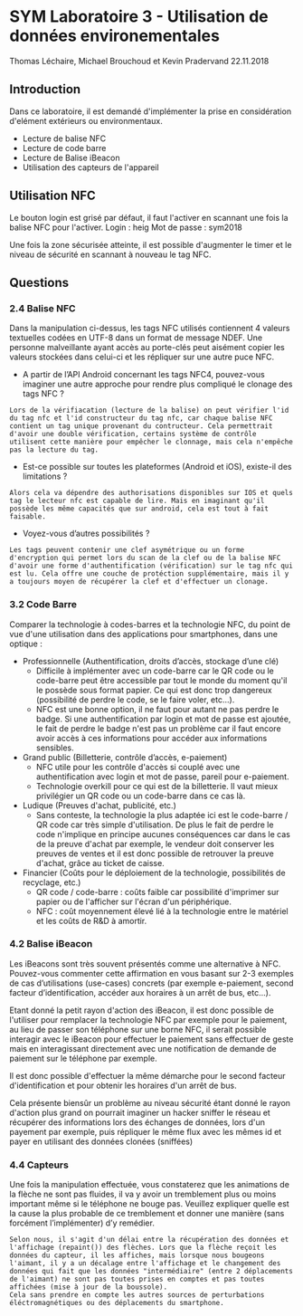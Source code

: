 # SYM Laboratoire 3 - Utilisation de données environementales
Thomas Léchaire, Michael Brouchoud et Kevin Pradervand
22.11.2018

## Introduction
Dans ce laboratoire, il est demandé d'implémenter la prise en considération d'elément extérieurs ou environmentaux.
- Lecture de balise NFC
- Lecture de code barre
- Lecture de Balise iBeacon
- Utilisation des capteurs de l'appareil

## Utilisation NFC
Le bouton login est grisé par défaut, il faut l'activer en scannant une fois la balise NFC pour l'activer.
Login : heig
Mot de passe : sym2018

Une fois la zone sécurisée atteinte, il est possible d'augmenter le timer et le niveau de sécurité en scannant à nouveau le tag NFC.

## Questions
### 2.4 Balise NFC
Dans la manipulation ci-dessus, les tags NFC utilisés contiennent 4 valeurs textuelles codées en UTF-8 dans un format de message NDEF. 
Une personne malveillante ayant accès au porte-clés peut aisément copier les valeurs stockées dans celui-ci et les répliquer sur une autre puce NFC.

- A partir de l’API Android concernant les tags NFC4, pouvez-vous imaginer une autre approche pour rendre plus compliqué le clonage des tags NFC ?

```
Lors de la vérifiacation (lecture de la balise) on peut vérifier l'id du tag nfc et l'id constructeur du tag nfc, car chaque balise NFC contient un tag unique provenant du contructeur. Cela permettrait d'avoir une double vérification, certains système de contrôle utilisent cette manière pour empêcher le clonnage, mais cela n'empêche pas la lecture du tag.
```

- Est-ce possible sur toutes les plateformes (Android et iOS), existe-il des limitations ? 

```
Alors cela va dépendre des authorisations disponibles sur IOS et quels tag le lecteur nfc est capable de lire. Mais en imaginant qu'il possède les même capacités que sur android, cela est tout à fait faisable.
```

- Voyez-vous d’autres possibilités ?

```
Les tags peuvent contenir une clef asymétrique ou un forme d'encryption qui permet lors du scan de la clef ou de la balise NFC d'avoir une forme d'authentification (vérification) sur le tag nfc qui est lu. Cela offre une couche de protéction supplémentaire, mais il y a toujours moyen de récupérer la clef et d'effectuer un clonage. 

```

### 3.2 Code Barre
Comparer la technologie à codes-barres et la technologie NFC, du point de vue d'une utilisation dans des applications pour smartphones, dans une optique :
- Professionnelle (Authentification, droits d’accès, stockage d’une clé)
  - Difficile à implémenter avec un code-barre car le QR code ou le code-barre peut être accessible par tout le monde du moment qu'il le possède sous format papier. Ce qui est donc trop dangereux (possibilité de perdre le code, se le faire voler, etc...).
  - NFC est une bonne option, il ne faut pour autant ne pas perdre le badge. Si une authentification par login et mot de passe est ajoutée, le fait de perdre le badge n'est pas un problème car il faut encore avoir accès à ces informations pour accéder aux informations sensibles.
- Grand public (Billetterie, contrôle d’accès, e-paiement)
  - NFC utile pour les contrôle d'accès si couplé avec une authentification avec login et mot de passe, pareil pour e-paiement.
  - Technologie overkill pour ce qui est de la billetterie. Il vaut mieux privilégier un QR code ou un code-barre dans ce cas là.
- Ludique (Preuves d'achat, publicité, etc.)
  - Sans conteste, la technologie la plus adaptée ici est le code-barre / QR code car très simple d'utilisation. De plus le fait de perdre le code n'implique en principe aucunes conséquences car dans le cas de la preuve d'achat par exemple, le vendeur doit conserver les preuves de ventes et il est donc possible de retrouver la preuve d'achat, grâce au ticket de caisse.
- Financier (Coûts pour le déploiement de la technologie, possibilités de recyclage, etc.)
  - QR code / code-barre : coûts faible car possibilité d'imprimer sur papier ou de l'afficher sur l'écran d'un périphérique.
  - NFC : coût moyennement élevé lié à la technologie entre le matériel et les coûts de R&D à amortir.
### 4.2 Balise iBeacon
Les iBeacons sont très souvent présentés comme une alternative à NFC. Pouvez-vous commenter cette affirmation en vous basant sur 2-3 exemples de cas d’utilisations (use-cases) concrets (par exemple e-paiement, second facteur d’identification, accéder aux horaires à un arrêt de bus, etc...).

Etant donné la petit rayon d'action des iBeacon, il est donc possible de l'utiliser pour remplacer la technologie NFC par exemple pour le paiement, au lieu de passer son téléphone sur une borne NFC, il serait possible interagir avec le iBeacon pour effectuer le paiement sans effectuer de geste mais en interagissant directement avec une notification de demande de paiement sur le téléphone par exemple.

Il est donc possible d'effectuer la même démarche pour le second facteur d'identification et pour obtenir les horaires d'un arrêt de bus.

Cela présente biensûr un problème au niveau sécurité étant donné le rayon d'action plus grand on pourrait imaginer un hacker sniffer le réseau et récupérer des informations lors des échanges de données, lors d'un payement par exemple, puis répliquer le même flux avec les mêmes id et payer en utilisant des données clonées (sniffées)

### 4.4 Capteurs
Une fois la manipulation effectuée, vous constaterez que les animations de la flèche ne sont pas fluides, il va y avoir un tremblement plus ou moins important même si le téléphone ne bouge pas. Veuillez expliquer quelle est la cause la plus probable de ce tremblement et donner une manière (sans forcément l’implémenter) d’y remédier.

```
Selon nous, il s'agit d'un délai entre la récupération des données et l'affichage (repaint()) des flèches. Lors que la flèche reçoit les données du capteur, il les affiches, mais lorsque nous bougeons l'aimant, il y a un décalage entre l'affichage et le changement des données qui fait que les données "intermédiaire" (entre 2 déplacements de l'aimant) ne sont pas toutes prises en comptes et pas toutes affichées (mise à jour de la boussole).
Cela sans prendre en compte les autres sources de perturbations éléctromagnétiques ou des déplacements du smartphone.
```
